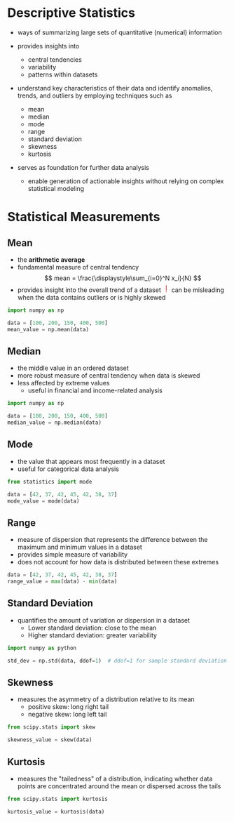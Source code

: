 # Descriptive Statistics

- ways of summarizing large sets of quantitative (numerical) information
- provides insights into
	- central tendencies
	- variability
	- patterns within datasets

- understand key characteristics of their data and identify anomalies, trends, and outliers by employing techniques such as
	- mean
	- median
	- mode
	- range
	- standard deviation
	- skewness
	- kurtosis
- serves as foundation for further data analysis
	- enable generation of actionable insights without relying on complex statistical modeling

# Statistical Measurements

## Mean
- the **arithmetic average**
- fundamental measure of central tendency
$$
mean = \frac{\displaystyle\sum_{i=0}^N x_i}{N}
$$
- provides insight into the overall trend of a dataset
![Important](data:image/png;base64,iVBORw0KGgoAAAANSUhEUgAAABAAAAAQCAYAAAAf8/9hAAAAAXNSR0IArs4c6QAAAARnQU1BAACxjwv8YQUAAAAJcEhZcwAADsMAAA7DAcdvqGQAAAAqSURBVDhPY2DAA97aWp55a2t5Bl0cGTChC5AKRg0YNYBhUBgwyAFdciMAGBcI1YEA4usAAAAASUVORK5CYII=) can be misleading when the data contains outliers or is highly skewed

```python
import numpy as np

data = [100, 200, 150, 400, 500]
mean_value = np.mean(data)
```

## Median
- the middle value in an ordered dataset
- more robust measure of central tendency when data is skewed
- less affected by extreme values
	- useful in financial and income-related analysis
```python
import numpy as np

data = [100, 200, 150, 400, 500]
median_value = np.median(data)
```

## Mode
- the value that appears most frequently in a dataset
- useful for categorical data analysis

```python
from statistics import mode

data = [42, 37, 42, 45, 42, 38, 37]
mode_value = mode(data)
```

## Range
- measure of dispersion that represents the difference between the maximum and minimum values in a dataset
- provides simple measure of variability
- does not account for how data is distributed between these extremes
```python
data = [42, 37, 42, 45, 42, 38, 37]
range_value = max(data) - min(data)
```

## Standard Deviation
- quantifies the amount of variation or dispersion in a dataset
	- Lower standard deviation: close to the mean
	- Higher standard deviation: greater variability
```python
import numpy as python

std_dev = np.std(data, ddof=1)  # ddof=1 for sample standard deviation
```

## Skewness
- measures the asymmetry of a distribution relative to its mean
	- positive skew: long right tail
	- negative skew: long left tail
```python
from scipy.stats import skew

skewness_value = skew(data)
```

## Kurtosis
- measures the "tailedness" of a distribution, indicating whether data points are concentrated around the mean or dispersed across the tails

```python
from scipy.stats import kurtosis

kurtosis_value = kurtosis(data)
```